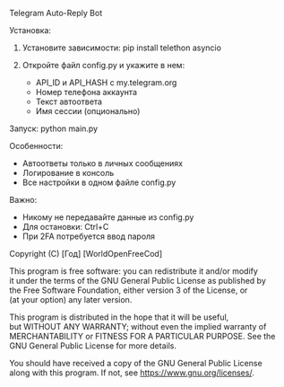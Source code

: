 Telegram Auto-Reply Bot

Установка:
1. Установите зависимости:
   pip install telethon asyncio

2. Откройте файл config.py и укажите в нем:
   - API_ID и API_HASH с my.telegram.org
   - Номер телефона аккаунта
   - Текст автоответа
   - Имя сессии (опционально)

Запуск:
python main.py

Особенности:
- Автоответы только в личных сообщениях
- Логирование в консоль
- Все настройки в одном файле config.py

Важно:
- Никому не передавайте данные из config.py
- Для остановки: Ctrl+C
- При 2FA потребуется ввод пароля




Copyright (C) [Год] [WorldOpenFreeCod]  

This program is free software: you can redistribute it and/or modify  
it under the terms of the GNU General Public License as published by  
the Free Software Foundation, either version 3 of the License, or  
(at your option) any later version.  

This program is distributed in the hope that it will be useful,  
but WITHOUT ANY WARRANTY; without even the implied warranty of  
MERCHANTABILITY or FITNESS FOR A PARTICULAR PURPOSE. See the  
GNU General Public License for more details.  

You should have received a copy of the GNU General Public License  
along with this program. If not, see <https://www.gnu.org/licenses/>.  
